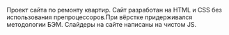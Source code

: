 Проект сайта по ремонту квартир. Сайт разработан на HTML и СSS без использования препроцессоров.При вёрстке придерживался методологии БЭМ. Слайдеры на сайте написаны на чистом JS.
